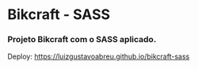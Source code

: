 # Bikcraft - SASS
### Projeto Bikcraft com o SASS aplicado.
 
Deploy: https://luizgustavoabreu.github.io/bikcraft-sass
 